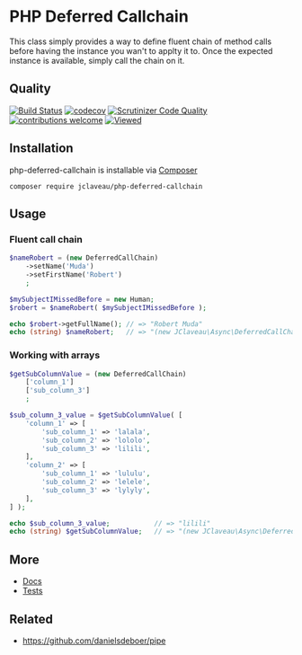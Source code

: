 # PHP Deferred Callchain
This class simply provides a way to define fluent chain of method calls before having
the instance you wan't to applty it to.
Once the expected instance is available, simply call the chain on it.


Quality
--------------
[![Build Status](https://travis-ci.org/jclaveau/php-deferred-callchain.png?branch=master)](https://travis-ci.org/jclaveau/php-deferred-callchain)
[![codecov](https://codecov.io/gh/jclaveau/php-deferred-callchain/branch/master/graph/badge.svg)](https://codecov.io/gh/jclaveau/php-deferred-callchain)
[![Scrutinizer Code Quality](https://scrutinizer-ci.com/g/jclaveau/php-deferred-callchain/badges/quality-score.png?b=master)](https://scrutinizer-ci.com/g/jclaveau/php-deferred-callchain/?branch=master)
[![contributions welcome](https://img.shields.io/badge/contributions-welcome-brightgreen.svg?style=flat)](https://github.com/jclaveau/php-deferred-callchain/issues)
[![Viewed](http://hits.dwyl.com/jclaveau/php-deferred-callchain.svg)](http://hits.dwyl.com/jclaveau/php-deferred-callchain)

## Installation
php-deferred-callchain is installable via [Composer](http://getcomposer.org)

    composer require jclaveau/php-deferred-callchain

## Usage
### Fluent call chain
```php
$nameRobert = (new DeferredCallChain)
    ->setName('Muda')
    ->setFirstName('Robert')
    ;

$mySubjectIMissedBefore = new Human;
$robert = $nameRobert( $mySubjectIMissedBefore );

echo $robert->getFullName(); // => "Robert Muda"
echo (string) $nameRobert;   // => "(new JClaveau\Async\DeferredCallChain)->setName('Muda')->setFirstName('Robert')"
```

### Working with arrays
```php
$getSubColumnValue = (new DeferredCallChain)
    ['column_1']
    ['sub_column_3']
    ;

$sub_column_3_value = $getSubColumnValue( [
    'column_1' => [
        'sub_column_1' => 'lalala',
        'sub_column_2' => 'lololo',
        'sub_column_3' => 'lilili',
    ],
    'column_2' => [
        'sub_column_1' => 'lululu',
        'sub_column_2' => 'lelele',
        'sub_column_3' => 'lylyly',
    ],
] );

echo $sub_column_3_value;           // => "lilili"
echo (string) $getSubColumnValue;   // => "(new JClaveau\Async\DeferredCallChain)['column_1']['sub_column_3']"
```

## More
+ [Docs](docs)
+ [Tests](tests/unit/DeferredCallChainTest.php)

## Related
+ https://github.com/danielsdeboer/pipe
